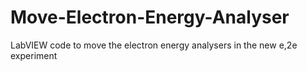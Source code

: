 # Move-Electron-Energy-Analyser
 LabVIEW code to move the electron energy analysers in the new e,2e experiment
